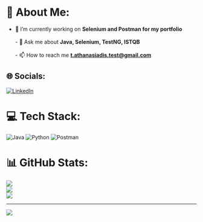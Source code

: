 # 💫 About Me:
- 🔭 I’m currently working on **Selenium and Postman for my portfolio**<br><br>- 💬 Ask me about **Java, Selenium, TestNG, ISTQB**<br><br>- 📫 How to reach me **t.athanasiadis.test@gmail.com**


## 🌐 Socials:
[![LinkedIn](https://img.shields.io/badge/LinkedIn-%230077B5.svg?logo=linkedin&logoColor=white)](https://linkedin.com/in/aathanasiadis) 

# 💻 Tech Stack:
![Java](https://img.shields.io/badge/java-%23ED8B00.svg?style=for-the-badge&logo=openjdk&logoColor=white) ![Python](https://img.shields.io/badge/python-3670A0?style=for-the-badge&logo=python&logoColor=ffdd54) ![Postman](https://img.shields.io/badge/Postman-FF6C37?style=for-the-badge&logo=postman&logoColor=white)
# 📊 GitHub Stats:
![](https://github-readme-stats.vercel.app/api?username=disarmed3&theme=solarized-light&hide_border=false&include_all_commits=false&count_private=false)<br/>
![](https://github-readme-streak-stats.herokuapp.com/?user=disarmed3&theme=solarized-light&hide_border=false)<br/>
![](https://github-readme-stats.vercel.app/api/top-langs/?username=disarmed3&theme=solarized-light&hide_border=false&include_all_commits=false&count_private=false&layout=compact)

---
[![](https://visitcount.itsvg.in/api?id=disarmed3&icon=0&color=0)](https://visitcount.itsvg.in)

<!-- Proudly created with GPRM ( https://gprm.itsvg.in ) --> 
